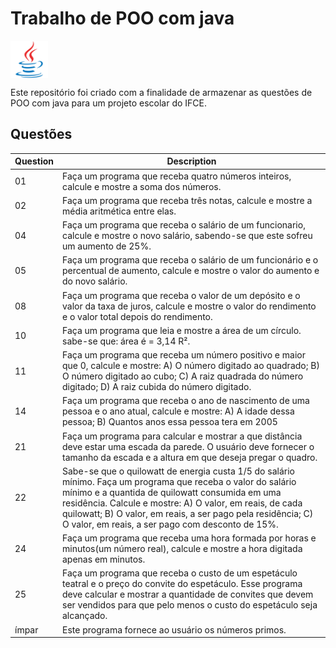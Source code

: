 # Trabalho de POO com java 
<img align="center" alt="Java-Java" height="60" width="60" src="https://raw.githubusercontent.com/devicons/devicon/master/icons/java/java-original.svg">

Este repositório foi criado com a finalidade de armazenar as questões de POO com java para um projeto escolar do IFCE.

## Questões

| Question | Description |
|---|---|
|01| Faça um programa que receba quatro números inteiros, calcule e mostre a soma dos números.|
|02| Faça um programa que receba três notas, calcule e mostre a média aritmética entre elas.|
|04| Faça um programa que receba o salário de um funcionario, calcule e mostre o novo salário, sabendo-se que este sofreu um aumento de 25%.| 
|05| Faça um programa que receba o salário de um funcionário e o percentual de aumento, calcule e mostre o valor do aumento e do novo salário.|
|08| Faça um programa que receba o valor de um depósito e o valor da taxa de juros, calcule e mostre o valor do rendimento e o valor total depois do rendimento.|
|10| Faça um programa que leia e mostre a área de um círculo. sabe-se que: área é = 3,14 R².|
|11| Faça um programa que receba um número positivo e maior que 0, calcule e mostre: A) O número digitado ao quadrado;  B) O número digitado ao cubo; C) A raiz quadrada do número digitado; D) A raiz cubida do número digitado.|
|14| Faça um programa que receba o ano de nascimento de uma pessoa e o ano atual, calcule e mostre: A) A idade dessa pessoa; B) Quantos anos essa pessoa tera em 2005|
|21| Faça um programa para calcular e mostrar a que distância deve estar uma escada da parede. O usuário deve fornecer o tamanho da escada e a altura em que deseja pregar o quadro.|
|22| Sabe-se que o quilowatt de energia custa 1/5 do salário mínimo. Faça um programa que receba o valor do salário mínimo e a quantida de quilowatt consumida em uma residência. Calcule e mostre: A) O valor, em reais, de cada quilowatt; B) O valor, em reais, a ser pago pela residência; C) O valor, em reais, a ser pago com desconto de 15%.|
|24| Faça um programa que receba uma hora formada por horas e minutos(um número real), calcule e mostre a hora digitada apenas em minutos.|
|25| Faça um programa que receba o custo de um espetáculo teatral e o preço do convite do espetáculo. Esse programa deve calcular e mostrar a quantidade de convites que devem ser vendidos para que pelo menos o custo do espetáculo seja alcançado.|
|ímpar| Este programa fornece ao usuário os números primos.|

